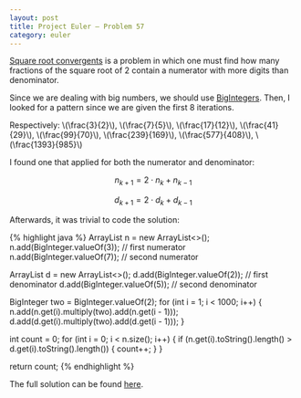 ```yaml
---
layout: post
title: Project Euler — Problem 57
category: euler
---
```


[Square root convergents](https://projecteuler.net/problem=57) is a problem in which one must find how many fractions of the square root of 2 contain a numerator with more digits than denominator.

Since we are dealing with big numbers, we should use [BigIntegers](https://docs.oracle.com/javase/7/docs/api/java/math/BigInteger.html). Then, I looked for a pattern since we are given the first 8 iterations.

Respectively: \\(\frac{3}{2}\\),
\\(\frac{7}{5}\\),
\\(\frac{17}{12}\\),
\\(\frac{41}{29}\\),
\\(\frac{99}{70}\\),
\\(\frac{239}{169}\\),
\\(\frac{577}{408}\\),
\\(\frac{1393}{985}\\)

I found one that applied for both the numerator and denominator:

$$
n_{k+1} = 2\cdot n_k + n_{k-1}
$$

$$
d_{k+1} = 2\cdot d_k + d_{k-1}
$$

Afterwards, it was trivial to code the solution:

{% highlight java %}
ArrayList<BigInteger> n = new ArrayList<>();
n.add(BigInteger.valueOf(3)); // first numerator
n.add(BigInteger.valueOf(7)); // second numerator

ArrayList<BigInteger> d = new ArrayList<>();
d.add(BigInteger.valueOf(2)); // first denominator
d.add(BigInteger.valueOf(5)); // second denominator

BigInteger two = BigInteger.valueOf(2);
for (int i = 1; i < 1000; i++) {
    n.add(n.get(i).multiply(two).add(n.get(i - 1)));
    d.add(d.get(i).multiply(two).add(d.get(i - 1)));
}

int count = 0;
for (int i = 0; i < n.size(); i++) {
    if (n.get(i).toString().length() > d.get(i).toString().length()) {
        count++;
    }
}

return count;
{% endhighlight %}

The full solution can be found [here](https://github.com/luisramalho/euler/blob/master/Problem057.java).
